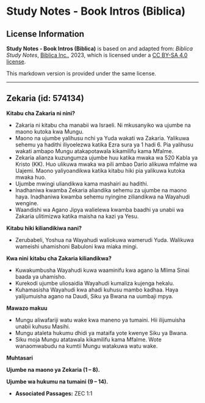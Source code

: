 # Study Notes - Book Intros (Biblica)

## License Information

**Study Notes - Book Intros (Biblica)** is based on and adapted from: _Biblica Study Notes_, [Biblica Inc.](https://www.biblica.com/), 2023, which is licensed under a [CC BY-SA 4.0 license](https://creativecommons.org/licenses/by-sa/4.0/legalcode.en).

This markdown version is provided under the same license.



--------------------------------

## Zekaria (id: 574134)

**Kitabu cha Zakaria ni nini?**

* Zakaria ni kitabu cha manabii wa Israeli. Ni mkusanyiko wa ujumbe na maono kutoka kwa Mungu.
* Maono na ujumbe yalihusu nchi ya Yuda wakati wa Zakaria. Yalikuwa sehemu ya hadithi iliyoelezwa katika Ezra sura ya 1 hadi 6\. Pia yalihusu wakati ambapo Mungu atakapotawala kikamilifu kama Mfalme.
* Zekaria alianza kuzungumza ujumbe huu katika mwaka wa 520 Kabla ya Kristo (KK). Huo ulikuwa mwaka wa pili ambao Dario alikuwa mfalme wa Uajemi. Maono yaliyoandikwa katika kitabu hiki pia yalikuwa kutoka mwaka huo.
* Ujumbe mwingi uliandikwa kama mashairi au hadithi.
* Inadhaniwa kwamba Zekaria aliandika sehemu za ujumbe na maono haya. Inadhaniwa kwamba sehemu nyingine ziliandikwa na Wayahudi wengine.
* Waandishi wa Agano Jipya walielewa kwamba baadhi ya unabii wa Zakaria ulitimizwa katika maisha na kazi ya Yesu.

**Kitabu hiki kiliandikiwa nani?**

* Zerubabeli, Yoshua na Wayahudi waliokuwa wamerudi Yuda. Walikuwa wameishi uhamishoni Babuloni kwa miaka mingi.

**Kwa nini** **kitabu cha Zakaria kiliandikwa?**

* Kuwakumbusha Wayahudi kuwa waaminifu kwa agano la Mlima Sinai baada ya uhamisho.
* Kurekodi ujumbe uliosaidia Wayahudi kumaliza kujenga hekalu.
* Kuhamasisha Wayahudi kwa ahadi kuhusu mambo kadhaa. Haya yalijumuisha agano na Daudi, Siku ya Bwana na uumbaji mpya.

**Mawazo makuu**

* Mungu aliwafariji watu wake kwa maneno ya tumaini. Hii ilijumuisha unabii kuhusu Masihi.
* Mungu ataleta hukumu dhidi ya mataifa yote kwenye Siku ya Bwana.
* Siku moja Mungu atatawala kikamilifu kama Mfalme. Wote wanaomwabudu na kumtii Mungu watakuwa watu wake.

**Muhtasari**

**Ujumbe na maono ya Zekaria (1 – 8\).**

**Ujumbe wa hukumu na tumaini (9 – 14\).**

* **Associated Passages:** ZEC 1:1

